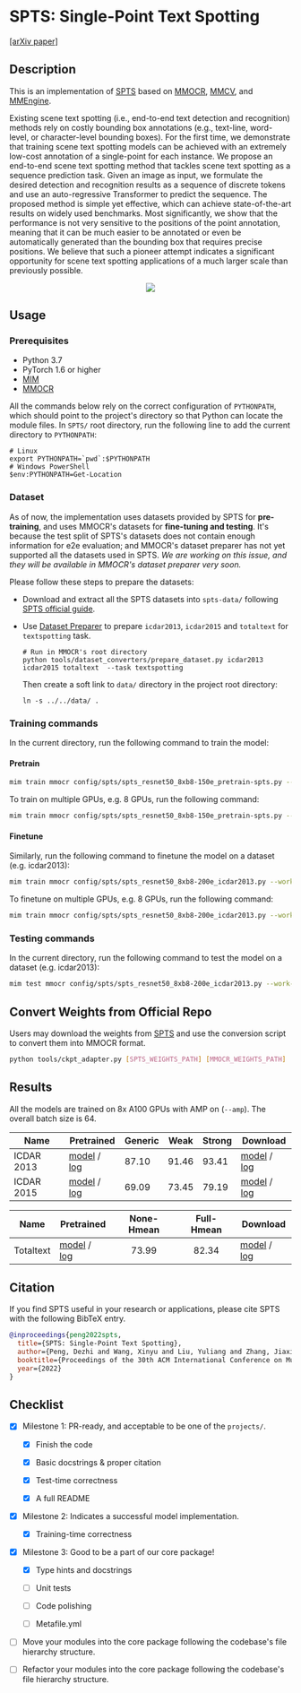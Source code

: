 # SPTS: Single-Point Text Spotting

<div>
<a href="https://arxiv.org/abs/2112.07917">[arXiv paper]</a>
</div>

## Description

This is an implementation of [SPTS](https://github.com/shannanyinxiang/SPTS) based on [MMOCR](https://github.com/open-mmlab/mmocr/tree/dev-1.x), [MMCV](https://github.com/open-mmlab/mmcv), and [MMEngine](https://github.com/open-mmlab/mmengine).

Existing scene text spotting (i.e., end-to-end text detection and recognition) methods rely on costly bounding box annotations (e.g., text-line, word-level, or character-level bounding boxes). For the first time, we demonstrate that training scene text spotting models can be achieved with an extremely low-cost annotation of a single-point for each instance. We propose an end-to-end scene text spotting method that tackles scene text spotting as a sequence prediction task. Given an image as input, we formulate the desired detection and recognition results as a sequence of discrete tokens and use an auto-regressive Transformer to predict the sequence. The proposed method is simple yet effective, which can achieve state-of-the-art results on widely used benchmarks. Most significantly, we show that the performance is not very sensitive to the positions of the point annotation, meaning that it can be much easier to be annotated or even be automatically generated than the bounding box that requires precise positions. We believe that such a pioneer attempt indicates a significant opportunity for scene text spotting applications of a much larger scale than previously possible.

<center>
<img src="https://user-images.githubusercontent.com/22607038/215685203-fbf2d00c-39d3-48bb-9d05-4fd28c56431c.png">
</center>

## Usage

<!-- For a typical model, this section should contain the commands for training and testing. You are also suggested to dump your environment specification to env.yml by `conda env export > env.yml`. -->

### Prerequisites

- Python 3.7
- PyTorch 1.6 or higher
- [MIM](https://github.com/open-mmlab/mim)
- [MMOCR](https://github.com/open-mmlab/mmocr)

All the commands below rely on the correct configuration of `PYTHONPATH`, which should point to the project's directory so that Python can locate the module files. In `SPTS/` root directory, run the following line to add the current directory to `PYTHONPATH`:

```shell
# Linux
export PYTHONPATH=`pwd`:$PYTHONPATH
# Windows PowerShell
$env:PYTHONPATH=Get-Location
```

### Dataset

As of now, the implementation uses datasets provided by SPTS for **pre-training**, and uses MMOCR's datasets for **fine-tuning and testing**. It's because the test split of SPTS's datasets does not contain enough information for e2e evaluation; and MMOCR's dataset preparer has not yet supported all the datasets used in SPTS. *We are working on this issue, and they will be available in MMOCR's dataset preparer very soon.*

Please follow these steps to prepare the datasets:

- Download and extract all the SPTS datasets into `spts-data/` following [SPTS official guide](https://github.com/shannanyinxiang/SPTS#dataset).

- Use [Dataset Preparer](https://mmocr.readthedocs.io/en/dev-1.x/user_guides/data_prepare/dataset_preparer.html) to prepare `icdar2013`, `icdar2015` and `totaltext` for `textspotting` task.

  ```shell
  # Run in MMOCR's root directory
  python tools/dataset_converters/prepare_dataset.py icdar2013 icdar2015 totaltext  --task textspotting
  ```

  Then create a soft link to `data/` directory in the project root directory:

  ```shell
  ln -s ../../data/ .
  ```

### Training commands

In the current directory, run the following command to train the model:

#### Pretrain

```bash
mim train mmocr config/spts/spts_resnet50_8xb8-150e_pretrain-spts.py --work-dir work_dirs/ --amp
```

To train on multiple GPUs, e.g. 8 GPUs, run the following command:

```bash
mim train mmocr config/spts/spts_resnet50_8xb8-150e_pretrain-spts.py --work-dir work_dirs/ --launcher pytorch --gpus 8 --amp
```

#### Finetune

Similarly, run the following command to finetune the model on a dataset (e.g. icdar2013):

```bash
mim train mmocr config/spts/spts_resnet50_8xb8-200e_icdar2013.py --work-dir work_dirs/ --cfg-options "load_from={CHECKPOINT_PATH}" --amp
```

To finetune on multiple GPUs, e.g. 8 GPUs, run the following command:

```bash
mim train mmocr config/spts/spts_resnet50_8xb8-200e_icdar2013.py --work-dir work_dirs/ --launcher pytorch --gpus 8 --cfg-options "load_from={CHECKPOINT_PATH}" --amp
```

### Testing commands

In the current directory, run the following command to test the model on a dataset (e.g. icdar2013):

```bash
mim test mmocr config/spts/spts_resnet50_8xb8-200e_icdar2013.py --work-dir work_dirs/ --checkpoint ${CHECKPOINT_PATH}
```

## Convert Weights from Official Repo

Users may download the weights from [SPTS](https://github.com/shannanyinxiang/SPTS#inference) and use the conversion script to convert them into MMOCR format.

```bash
python tools/ckpt_adapter.py [SPTS_WEIGHTS_PATH] [MMOCR_WEIGHTS_PATH]
```

## Results

All the models are trained on 8x A100 GPUs with AMP on (`--amp`). The overall batch size is 64.

| Name       | Pretrained                                                                              | Generic | Weak  | Strong | Download                                                                              |
| ---------- | --------------------------------------------------------------------------------------- | ------- | ----- | ------ | ------------------------------------------------------------------------------------- |
| ICDAR 2013 | [model](https://download.openmmlab.com/mmocr/textspotting/spts/spts_resnet50_150e_pretrain-spts/spts_resnet50_150e_pretrain-spts-c9fe4c78.pth) / [log](https://download.openmmlab.com/mmocr/textspotting/spts/spts_resnet50_150e_pretrain-spts/20230223_194550.log) | 87.10   | 91.46 | 93.41  | [model](https://download.openmmlab.com/mmocr/textspotting/spts/spts_resnet50_200e_icdar2013/spts_resnet50_200e_icdar2013-64cb4d31.pth) / [log](https://download.openmmlab.com/mmocr/textspotting/spts/spts_resnet50_200e_icdar2013/20230303_140316.log) |
| ICDAR 2015 | [model](https://download.openmmlab.com/mmocr/textspotting/spts/spts_resnet50_150e_pretrain-spts/spts_resnet50_150e_pretrain-spts-c9fe4c78.pth) / [log](https://download.openmmlab.com/mmocr/textspotting/spts/spts_resnet50_150e_pretrain-spts/20230223_194550.log) | 69.09   | 73.45 | 79.19  | [model](https://download.openmmlab.com/mmocr/textspotting/spts/spts_resnet50_200e_icdar2015/spts_resnet50_200e_icdar2015-d6e8621c.pth) / [log](https://download.openmmlab.com/mmocr/textspotting/spts/spts_resnet50_200e_icdar2015/20230302_230026.log) |

|   Name    | Pretrained                                                                             | None-Hmean | Full-Hmean | Download                                                                              |
| :-------: | -------------------------------------------------------------------------------------- | :--------: | :--------: | ------------------------------------------------------------------------------------- |
| Totaltext | [model](https://download.openmmlab.com/mmocr/textspotting/spts/spts_resnet50_150e_pretrain-spts/spts_resnet50_150e_pretrain-spts-c9fe4c78.pth) / [log](https://download.openmmlab.com/mmocr/textspotting/spts/spts_resnet50_150e_pretrain-spts/20230223_194550.log) |   73.99    |   82.34    | [model](https://download.openmmlab.com/mmocr/textspotting/spts/spts_resnet50_200e_totaltext/spts_resnet50_200e_totaltext-e3521af6.pth) / [log](https://download.openmmlab.com/mmocr/textspotting/spts/spts_resnet50_200e_totaltext/20230303_103040.log) |

## Citation

If you find SPTS useful in your research or applications, please cite SPTS with the following BibTeX entry.

```BibTeX
@inproceedings{peng2022spts,
  title={SPTS: Single-Point Text Spotting},
  author={Peng, Dezhi and Wang, Xinyu and Liu, Yuliang and Zhang, Jiaxin and Huang, Mingxin and Lai, Songxuan and Zhu, Shenggao and Li, Jing and Lin, Dahua and Shen, Chunhua and Bai, Xiang and Jin, Lianwen},
  booktitle={Proceedings of the 30th ACM International Conference on Multimedia},
  year={2022}
}
```

## Checklist

<!-- Here is a checklist illustrating a usual development workflow of a successful project, and also serves as an overview of this project's progress. The PIC (person in charge) or contributors of this project should check all the items that they believe have been finished, which will further be verified by codebase maintainers via a PR.

OpenMMLab's maintainer will review the code to ensure the project's quality. Reaching the first milestone means that this project suffices the minimum requirement of being merged into 'projects/'. But this project is only eligible to become a part of the core package upon attaining the last milestone.

Note that keeping this section up-to-date is crucial not only for this project's developers but the entire community, since there might be some other contributors joining this project and deciding their starting point from this list. It also helps maintainers accurately estimate time and effort on further code polishing, if needed.

A project does not necessarily have to be finished in a single PR, but it's essential for the project to at least reach the first milestone in its very first PR. -->

- [x] Milestone 1: PR-ready, and acceptable to be one of the `projects/`.

  - [x] Finish the code

    <!-- The code's design shall follow existing interfaces and convention. For example, each model component should be registered into `mmocr.registry.MODELS` and configurable via a config file. -->

  - [x] Basic docstrings & proper citation

    <!-- Each major object should contain a docstring, describing its functionality and arguments. If you have adapted the code from other open-source projects, don't forget to cite the source project in docstring and make sure your behavior is not against its license. Typically, we do not accept any code snippet under GPL license. [A Short Guide to Open Source Licenses](https://medium.com/nationwide-technology/a-short-guide-to-open-source-licenses-cf5b1c329edd) -->

  - [x] Test-time correctness

    <!-- If you are reproducing the result from a paper, make sure your model's inference-time performance matches that in the original paper. The weights usually could be obtained by simply renaming the keys in the official pre-trained weights. This test could be skipped though, if you are able to prove the training-time correctness and check the second milestone. -->

  - [x] A full README

    <!-- As this template does. -->

- [x] Milestone 2: Indicates a successful model implementation.

  - [x] Training-time correctness

    <!-- If you are reproducing the result from a paper, checking this item means that you should have trained your model from scratch based on the original paper's specification and verified that the final result matches the report within a minor error range. -->

- [x] Milestone 3: Good to be a part of our core package!

  - [x] Type hints and docstrings

    <!-- Ideally *all* the methods should have [type hints](https://www.pythontutorial.net/python-basics/python-type-hints/) and [docstrings](https://google.github.io/styleguide/pyguide.html#381-docstrings). [Example](https://github.com/open-mmlab/mmocr/blob/76637a290507f151215d299707c57cea5120976e/mmocr/utils/polygon_utils.py#L80-L96) -->

  - [ ] Unit tests

    <!-- Unit tests for each module are required. [Example](https://github.com/open-mmlab/mmocr/blob/76637a290507f151215d299707c57cea5120976e/tests/test_utils/test_polygon_utils.py#L97-L106) -->

  - [ ] Code polishing

    <!-- Refactor your code according to reviewer's comment. -->

  - [ ] Metafile.yml

    <!-- It will be parsed by MIM and Inferencer. [Example](https://github.com/open-mmlab/mmocr/blob/1.x/configs/textdet/dbnet/metafile.yml) -->

- [ ] Move your modules into the core package following the codebase's file hierarchy structure.

  <!-- In particular, you may have to refactor this README into a standard one. [Example](/configs/textdet/dbnet/README.md) -->

- [ ] Refactor your modules into the core package following the codebase's file hierarchy structure.
